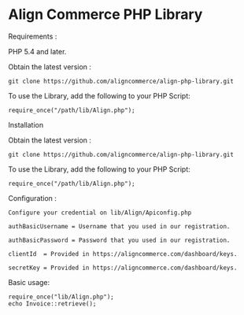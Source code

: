 Align Commerce PHP Library
==========================

Requirements :

PHP 5.4 and later.

Obtain the latest version :

	git clone https://github.com/aligncommerce/align-php-library.git

To use the Library, add the following to your PHP Script:
	
	require_once("/path/lib/Align.php");

Installation

Obtain the latest version :

	git clone https://github.com/aligncommerce/align-php-library.git

To use the Library, add the following to your PHP Script:
	
	require_once("/path/lib/Align.php");

Configuration :

	Configure your credential on lib/Align/Apiconfig.php
	
	authBasicUsername = Username that you used in our registration.
	
	authBasicPassword = Password that you used in our registration.	
	
	clientId  = Provided in https://aligncommerce.com/dashboard/keys.
	
	secretKey = Provided in https://aligncommerce.com/dashboard/keys.

Basic usage:

	require_once("lib/Align.php");
	echo Invoice::retrieve();
